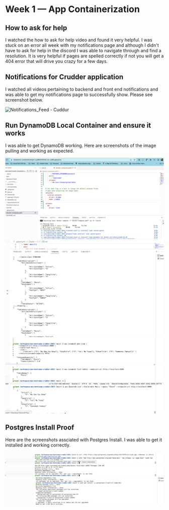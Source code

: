 # Week 1 — App Containerization

## How to ask for help
I watched the how to ask for help video and found it very helpful.  I was stuck on an error all week with my notifications page and although I didn't have to ask for help in the discord I was able to navigate through and find a resolution.  It is very helpful if pages are spelled correctly if not you will get a 404 error that will drive you crazy for a few days.

## Notifications for Crudder application
I watched all videos pertaining to backend and front end notifications and was able to get my notifications page to successfully show.  Please see screenshot below.

![Notifications_Feed - Cuddur](assets/Notifications_Feed.png)

## Run DynamoDB Local Container and ensure it works
I was able to get DynamoDB working.  Here are screenshots of the image pulling and working as expected.

![DynamoDB - Cruddur](assets/DynamoDB.png)
![DynamoDB - Crudder](assets/DynamoTable_Create.png)
![DynamoDB - Crudder](assets/DynamoTable_ItemCreate.png)
![DynamoDB - Crudder](assets/DynamoTable_ListTable.png)
![DynamoDB - Crudder](assets/DynamoTable_GetRecords.png)

## Postgres Install Proof
Here are the screenshots assciated with Postgres Install.  I was able to get it installed and working correctly.

![Postgres - Crudder](assets/PostGresInstall_p1.png)
![Postgres - Crudder](assets/PostgresInstall_p2.png)
![Postgres - Crudder](assets/PostgresInstall_p3.png)


